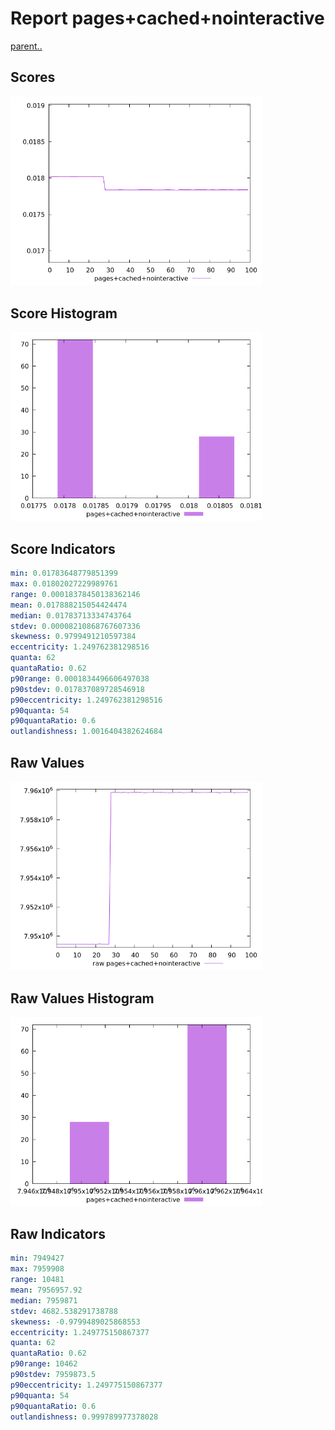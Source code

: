 # Report pages+cached+nointeractive

[parent..](./..)  


## Scores

![score](./score.png)  

## Score Histogram

![hist](./hist.png)  

## Score Indicators

```yaml
min: 0.01783648779851399
max: 0.01802027229989761
range: 0.00018378450138362146
mean: 0.017888215054424474
median: 0.01783713334743764
stdev: 0.00008210868767607336
skewness: 0.9799491210597384
eccentricity: 1.249762381298516
quanta: 62
quantaRatio: 0.62
p90range: 0.0001834496606497038
p90stdev: 0.017837089728546918
p90eccentricity: 1.249762381298516
p90quanta: 54
p90quantaRatio: 0.6
outlandishness: 1.0016404382624684

```

## Raw Values

![raw](./raw.png)  

## Raw Values Histogram

![raw hist](./raw_hist.png)  

## Raw Indicators

```yaml
min: 7949427
max: 7959908
range: 10481
mean: 7956957.92
median: 7959871
stdev: 4682.538291738788
skewness: -0.9799489025868553
eccentricity: 1.249775150867377
quanta: 62
quantaRatio: 0.62
p90range: 10462
p90stdev: 7959873.5
p90eccentricity: 1.249775150867377
p90quanta: 54
p90quantaRatio: 0.6
outlandishness: 0.999789977378028

```

<style>
  img {
    max-width: 80%;
  }
</style>
      
